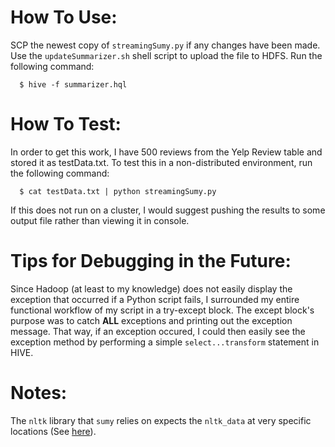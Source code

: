 # How To Use:
SCP the newest copy of `streamingSumy.py` if any changes have been made. Use the `updateSummarizer.sh` shell script to upload the file to HDFS. Run the following command:
  ```
    $ hive -f summarizer.hql
  ```

# How To Test:
In order to get this work, I have 500 reviews from the Yelp Review table and stored it as testData.txt. To test this in a non-distributed environment, run the following command:
  ```
    $ cat testData.txt | python streamingSumy.py
  ```

If this does not run on a cluster, I would suggest pushing the results to some output file rather than viewing it in console.

# Tips for Debugging in the Future:
Since Hadoop (at least to my knowledge) does not easily display the exception that occurred if a Python script fails, I surrounded my entire functional workflow of my script in a try-except block. The except block's purpose was to catch **ALL** exceptions and printing out the exception message. That way, if an exception occured, I could then easily see the exception method by performing a simple `select...transform` statement in HIVE.

# Notes:
The `nltk` library that `sumy` relies on expects the `nltk_data` at very specific locations (See [here](http://www.nltk.org/api/nltk.html)).
